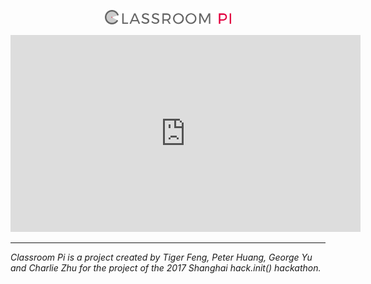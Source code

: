 <p align="center"><img width="40%" src="media/logo.png" /></p>
<iframe width="560" height="315" src="https://www.youtube.com/embed/JAxsCaUmV1s" frameborder="0" allowfullscreen></iframe>

-------------------------------------------------------------------------------

*Classroom Pi is a project created by Tiger Feng, Peter Huang, George Yu and Charlie Zhu for the project of the 2017 Shanghai hack.init() hackathon.*
